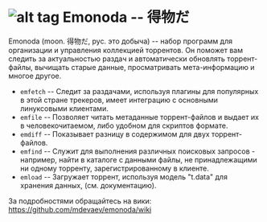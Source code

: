 ![alt tag](https://raw.githubusercontent.com/wiki/mdevaev/emonoda/chi.png) Emonoda -- 得物だ
=======

Emonoda (moon. 得物だ, рус. это добыча) -- набор программ для организации и управления коллекцией торрентов. Он поможет вам следить за актуальностью раздач и автоматически обновлять торрент-файлы, вычищать старые данные, просматривать мета-информацию и многое другое.  

* `emfetch` -- Следит за раздачами, используя плагины для популярных в этой стране трекеров, имеет интеграцию с основными линуксовыми клиентами.
* `emfile` -- Позволяет читать метаданные торрент-файлов и выдает их в человекочитаемом, либо удобном для скриптов формате.
* `emdiff` -- Показывает разницу в содержимом для двух торрент-файлов.
* `emfind` -- Служит для выполнения различных поисковых запросов - например, найти в каталоге с данными файлы, не принадлежащими ни одному торренту, зарегистрированному в клиенте.
* `emload` -- Загружает торрент, используя модель "t.data" для хранения данных, (см. документацию).

За подробностями обращайтесь на вики: https://github.com/mdevaev/emonoda/wiki  
